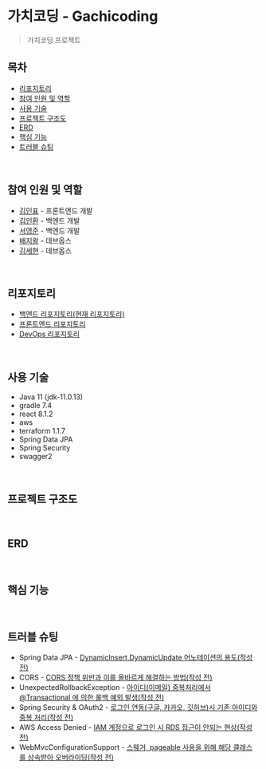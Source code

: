 # 가치코딩 - Gachicoding
> 가치코딩 프로젝트

## 목차
* [리포지토리](#리포지토리)
* [참여 인원 및 역할](#참여-인원-및-역할)
* [사용 기술](#사용-기술)
* [프로젝트 구조도](#프로젝트-구조도)
* [ERD](#erd)
* [핵심 기능](#핵심-기능)
* [트러블 슈팅](#트러블-슈팅)

<br>

## 참여 인원 및 역할
[//]: # (* 2022년 2월 25일 ~ )
* [김인표](https://github.com/kiminpyo) - 프론트엔드 개발
* [김인환](https://github.com/inhwanK) - 백엔드 개발
* [서영준](https://github.com/95Seo) - 백엔드 개발
* [배지왕](https://github.com/BAE-JI-WANG) - 데브옵스
* [김세현](https://github.com/saehyen) - 데브옵스

<br>

## 리포지토리
* [백엔드 리포지토리(현재 리포지토리)](https://github.com/inhwanK/gachicoding)
* [프론트엔드 리포지토리](https://github.com/kiminpyo/gachicoding-front)
* [DevOps 리포지토리](https://github.com/BAE-JI-WANG/gachicoding_DevOps)

<br>

## 사용 기술
* Java 11 (jdk-11.0.13)
* gradle 7.4
* react 8.1.2
* aws
* terraform 1.1.7
* Spring Data JPA
* Spring Security
* swagger2

<br>

## 프로젝트 구조도

<br>

## ERD

<br>

## 핵심 기능

<br>

## 트러블 슈팅
* Spring Data JPA - [DynamicInsert,DynamicUpdate 어노테이션의 용도(작성 전)]()
* CORS - [CORS 정책 위반과 이를 올바르게 해결하는 방법(작성 전)]()
* UnexpectedRollbackException - [아이디(이메일) 중복처리에서 @Transactional 에 의한 롤백 예외 발생(작성 전)]()
* Spring Security & OAuth2 - [로그인 연동(구글, 카카오, 깃허브)시 기존 아이디와 중복 처리(작성 전)]()
* AWS Access Denied - [IAM 계정으로 로그인 시 RDS 접근이 안되는 현상(작성 전)]()
* WebMvcConfigurationSupport - [스웨거, pageable 사용을 위해 해당 클래스를 상속받아 오버라이딩(작성 전)]()